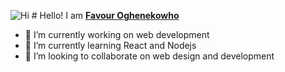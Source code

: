![Hi](https://user-images.githubusercontent.com/61682493/172931690-06ae7ce5-35bb-4ecf-80da-fd0166277f6d.gif) # Hello! I am  [**Favour Oghenekowho**](https://github.com/newtonfav) 




- 🔭 I’m currently working on web development
- 🌱 I’m currently learning React and Nodejs
- 👯 I’m looking to collaborate on web design and development

